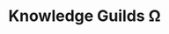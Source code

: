 ---
title: "Knowledge Guilds Ω"
linktitle: "Knowledge Guilds"
aliases:
    - /guilds/knowledge-guilds/
layout: term.tables
menu:
    lists:
        identifier: "knowledge-guilds"
---